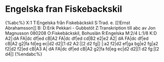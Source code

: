 # Engelska fran Fiskebackskil

{%abc%}
X:1 
T:Engelska från Fiskebäckskil
S:Trad. e. [[!Ernst Abrahamsson]]
B: 
D:Erik Pekkari - Gubbstöt
Z:Transkription till abc av Jon Magnusson 080208 
O:Fiskebäckskil, Bohuslän
R:Engelska
M:2/4 
L:1/8 
K:D
A2|:dA FA|dc df|ed cB|A2 FA|dc df|ed cd|B2 e2|e2 A2|
dA FA|dc df|ed cB|A2 g2|fa fd|eg ec|d2 d2|[1 d2 A2:|[2 d2 fg|]
|:a2 f2|d2 ef|ga bg|e2 fg|a2 f2|d2 f2|ed cB|A3 A|
dA FA|dc df|ed cB|A2 g2|fa fd|eg ec|d2 d2|[1 d2 fg:|[2 d4|]
{%endabc%}
